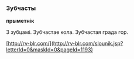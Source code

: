 ### Зубчасты
**прыметнік**

З зубцамі. Зубчастае кола. Зубчастая града гор.

<a rel="author">[http://rv-blr.com/](http://rv-blr.com/slounik.jsp?letterId=0&maskId=0&pageId=1193)</a>

